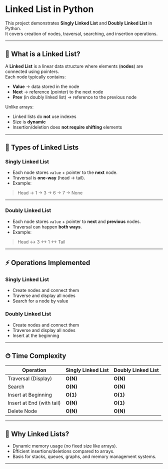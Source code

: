 # Linked List in Python

This project demonstrates **Singly Linked List** and **Doubly Linked List** in Python.  
It covers creation of nodes, traversal, searching, and insertion operations.

---

## 📌 What is a Linked List?
A **Linked List** is a linear data structure where elements (**nodes**) are connected using pointers.  
Each node typically contains:
- **Value** → data stored in the node
- **Next** → reference (pointer) to the next node
- **Prev** (in doubly linked list) → reference to the previous node

Unlike arrays:
- Linked lists do **not** use indexes
- Size is **dynamic**
- Insertion/deletion does **not require shifting** elements

---

## 🔗 Types of Linked Lists

### Singly Linked List
- Each node stores `value` + pointer to the **next** node.
- Traversal is **one-way** (head → tail).
- Example:

> Head -> 1 -> 3 -> 6 -> 7 -> None


---

### Doubly Linked List
- Each node stores `value` + pointer to **next** and **previous** nodes.
- Traversal can happen **both ways**.
- Example:

> Head <-> 3 <-> 1 <-> Tail 


---

## ⚡ Operations Implemented

### Singly Linked List
- Create nodes and connect them
- Traverse and display all nodes
- Search for a node by value

### Doubly Linked List
- Create nodes and connect them
- Traverse and display all nodes
- Insert at the beginning

---

## ⏱ Time Complexity

| Operation                | Singly Linked List | Doubly Linked List |
|--------------------------|--------------------|--------------------|
| Traversal (Display)      | **O(N)**           | **O(N)**           |
| Search                   | **O(N)**           | **O(N)**           |
| Insert at Beginning      | **O(1)**           | **O(1)**           |
| Insert at End (with tail)| **O(N)**           | **O(1)**           |
| Delete Node              | **O(N)**           | **O(N)**           |

---

## 🚀 Why Linked Lists?
- Dynamic memory usage (no fixed size like arrays).
- Efficient insertions/deletions compared to arrays.
- Basis for stacks, queues, graphs, and memory management systems.

---




